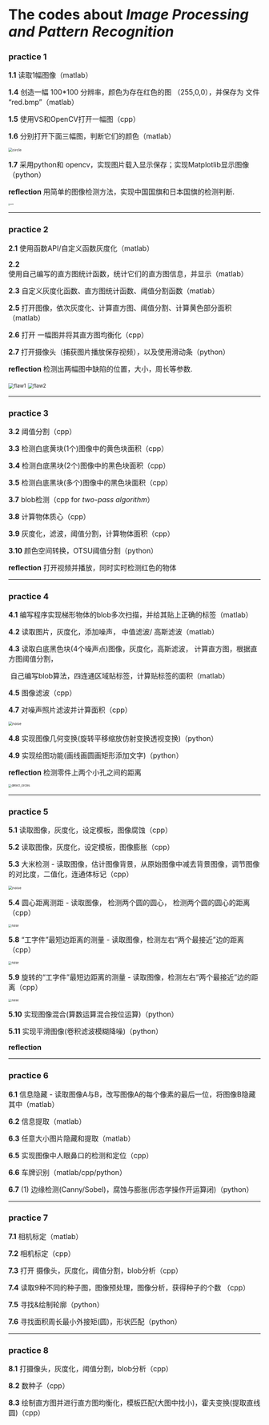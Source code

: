 # The codes about *Image Processing and Pattern Recognition*

### practice 1

**1.1**  读取1幅图像（matlab）

**1.4**  创造一幅 100*100 分辨率，颜色为存在红色的图 （255,0,0），并保存为 文件 “red.bmp”（matlab）

**1.5**  使用VS和OpenCV打开一幅图（cpp）

**1.6**  分别打开下面三幅图，判断它们的颜色（matlab）

<img src="practice-1/images/RGY-circle.png" alt="circle" style="zoom:50%;" />

**1.7**  采用python和 opencv，实现图片载入显示保存；实现Matplotlib显示图像（python）

**reflection**  用简单的图像检测方法，实现中国国旗和日本国旗的检测判断.

<img src="practice-1/images/China.jpg" alt="circle" style="zoom:20%;" />

---

### practice 2

**2.1**  使用函数API/自定义函数灰度化（matlab）

**2.2**  使用自己编写的直方图统计函数，统计它们的直方图信息，并显示（matlab）

**2.3**  自定义灰度化函数、直方图统计函数、阈值分割函数（matlab）

**2.5**  打开图像，依次灰度化、计算直方图、阈值分割、计算黄色部分面积（matlab）

**2.6**  打开 一幅图并将其直方图均衡化（cpp）

**2.7**  打开摄像头（捕获图片播放保存视频），以及使用滑动条（python）

**reflection**  检测出两幅图中缺陷的位置，大小，周长等参数.

<img src="practice-2/images/flaw1.png" alt="flaw1" style="zoom:70%;" />

<img src="practice-2/images/flaw2.png" alt="flaw2" style="zoom:70%;" />

---

### practice 3

**3.2**  阈值分割（cpp）

**3.3**  检测白底黄块(1个)图像中的黄色块面积（cpp）

**3.4**  检测白底黑块(2个)图像中的黑色块面积（cpp）

**3.5**  检测白底黑块(多个)图像中的黑色块面积（cpp）

**3.7**  blob检测（cpp for *two-pass algorithm*）

**3.8**  计算物体质心（cpp）

**3.9**  灰度化，滤波，阈值分割，计算物体面积（cpp）

**3.10**  颜色空间转换，OTSU阈值分割（python）

**reflection**  打开视频并播放，同时实时检测红色的物体

---

### practice 4

**4.1**  编写程序实现梯形物体的blob多次扫描，并给其贴上正确的标签（matlab）

**4.2**  读取图片，灰度化，添加噪声， 中值滤波/ 高斯滤波（matlab）

**4.3**  读取白底黑色块(4个噪声点)图像，灰度化，高斯滤波， 计算直方图，根据直方图阈值分割， 

​		自己编写blob算法，四连通区域贴标签，计算贴标签的面积（matlab）

**4.5**  图像滤波（cpp）

**4.7**  对噪声照片滤波并计算面积（cpp）

<img src="practice-4/images/noise.jpg" alt="noise" style="zoom:50%;" />

**4.8**  实现图像几何变换(旋转平移缩放仿射变换透视变换)（python）

**4.9**  实现绘图功能(画线画圆画矩形添加文字)（python）

**reflection**  检测零件上两个小孔之间的距离

<img src="practice-4/images/detect_circles.jpg" alt="detect_circles" style="zoom:40%;" />

---

### practice 5

**5.1**  读取图像，灰度化，设定模板，图像腐蚀（cpp）

**5.2**  读取图像，灰度化，设定模板，图像膨胀（cpp）

**5.3**  大米检测 -  读取图像，估计图像背景，从原始图像中减去背景图像，调节图像的对比度，二值化，连通体标记（cpp）

<img src="practice-5/images/rice.jpg" alt="noise" style="zoom:50%;" />

**5.4**  圆心距离测距 - 读取图像， 检测两个圆的圆心， 检测两个圆的圆心的距离（cpp）

<img src="practice-5/images/center_detection.jpg" alt="noise" style="zoom:40%;" />

**5.8**   “工字件”最短边距离的测量 - 读取图像，检测左右“两个最接近”边的距离（cpp）

<img src="practice-5/images/shortest_dist.jpg" alt="noise" style="zoom:40%;" />

**5.9**  旋转的“工字件”最短边距离的测量 - 读取图像，检测左右“两个最接近”边的距离（cpp）

<img src="practice-5/images/shortest_dist_2.jpg" alt="noise" style="zoom:40%;" />

**5.10**  实现图像混合(算数运算混合按位运算)（python）

**5.11**  实现平滑图像(卷积滤波模糊降噪)（python）

**reflection**  

---

### practice 6

**6.1**  信息隐藏 - 读取图像A与B，改写图像A的每个像素的最后一位，将图像B隐藏其中（matlab）

**6.2**  信息提取（matlab）

**6.3**  任意大小图片隐藏和提取（matlab）

**6.5** 实现图像中人眼鼻口的检测和定位（cpp）

**6.6** 车牌识别（matlab/cpp/python）

**6.7**  (1) 边缘检测(Canny/Sobel)，腐蚀与膨胀(形态学操作开运算闭)（python）

---

### practice 7

**7.1**  相机标定（matlab）

**7.2**  相机标定（cpp）

**7.3**  打开 摄像头，灰度化，阈值分割，blob分析（cpp）

**7.4**  读取9种不同的种子图，图像预处理，图像分析，获得种子的个数 （cpp）

**7.5**  寻找&绘制轮廓（python）

**7.6**  寻找面积周长最小外接矩(圆)，形状匹配（python）

---

### practice 8

**8.1**  打摄像头，灰度化，阈值分割，blob分析（cpp）

**8.2**  数种子（cpp）

**8.3**  绘制直方图并进行直方图均衡化，模板匹配(大图中找小)，霍夫变换(提取直线圆)（cpp）
